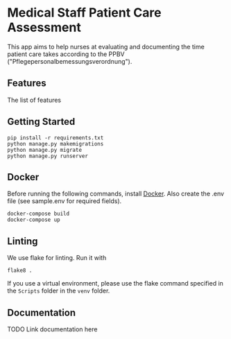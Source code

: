 # Medical Staff Patient Care Assessment
This app aims to help nurses at evaluating and documenting the time patient care takes
according to the PPBV ("Pflegepersonalbemessungsverordnung").

## Features
The list of features

## Getting Started
```
pip install -r requirements.txt
python manage.py makemigrations
python manage.py migrate
python manage.py runserver
```

## Docker
Before running the following commands, install [Docker](https://www.docker.com/).
Also create the .env file (see sample.env for required fields).
```
docker-compose build
docker-compose up
```

## Linting

We use flake for linting. Run it with

```
flake8 .
```

If you use a virtual environment, please use the flake command specified in the `Scripts` folder in the `venv` folder.

## Documentation
TODO Link documentation here